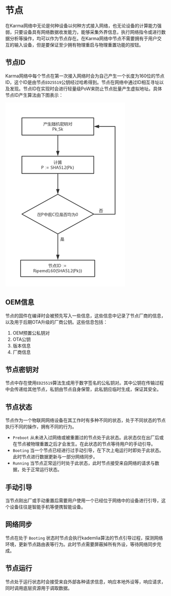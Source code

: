 # 节点
在Karma网络中无论是何种设备以何种方式接入网络，也无论设备的计算能力强弱，只要设备具有网络数据收发能力，能够采集外界信息，执行网络指令或进行数据分析等操作，均可以作为节点存在。在Karma网络中节点不需要拥有于用户交互的输入设备，但是要保证至少拥有物理重启与物理重置功能的按钮。

## 节点ID
Karma网络中每个节点在第一次接入网络时会为自己产生一个长度为160位的节点ID，这个ID是由节点`ED25519`公钥经过哈希得到。节点在网络中通过ID相互寻址以及发现。节点ID在实现时会进行轻量级PoW来防止节点批量产生虚拟地址。具体节点ID产生算法由下图表示：

![密钥产生](../img/gen_id.png)

## OEM信息
节点的固件在编译时会被预先写入一些信息，这些信息中记录了节点厂商的信息，以及用于后期OTA升级的厂商公钥。这些信息包括：

1. OEM预置公私钥对
2. OTA公钥
3. 版本信息
4. 厂商信息

## 节点密钥对
节点中存在使用`ED25519`算法生成用于数字签名的公私钥对。其中公钥在传输过程中会传递给其他节点，私钥由节点自身保管，此私钥应临时生成，保证其安全。

## 节点状态
节点作为一个物联网网络设备在其工作时有多种不同的状态，处于不同状态的节点执行不同的操作，拥有不同的行为。
- `Preboot` 从未进入过网络或被重置过的节点处于此状态。此状态仅在出厂后或在节点被物理重置之后才会发生。在此状态的节点等待用户的手动引导。
- `Booting` 当一个节点已经进行过手动引导，在下次上电运行时即处于此状态。此时节点进行数据更新与一部分网络同步。
- `Running` 当节点正常运行时处于此状态，此时节点接受来自网络的请求与数据，处于正常运行状态。

## 手动引导
当节点刚出厂或手动重置后需要用户使用一个已经位于网络中的设备进行引导，这个设备往往是智能手机等便携智能设备。

## 网络同步
节点在处于 `Booting` 状态时节点会执行kademlia算法的节点引导过程，探测网络环境，更新节点路由表等行为。此时节点需要屏蔽掉所有外设，等待网络同步完成。

## 节点运行
节点处于运行状态时会接受来自外部各种请求信息，响应本地外设等，响应请求，同时调用底层资源用于调取数据。
